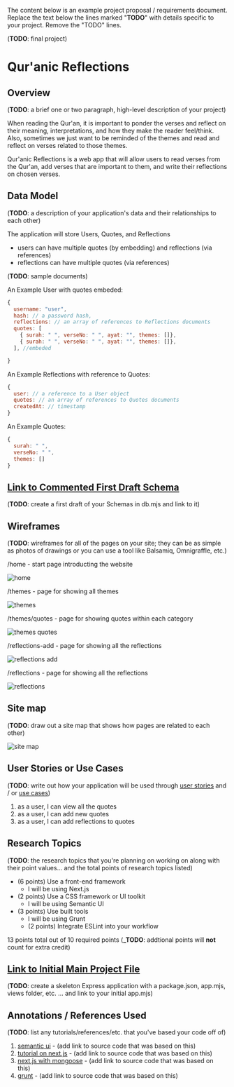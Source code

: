 The content below is an example project proposal / requirements document. Replace the text below the lines marked "**TODO**" with details specific to your project. Remove the "TODO" lines.

(**TODO**: final project)

# Qur'anic Reflections

## Overview

(**TODO**: a brief one or two paragraph, high-level description of your project)

When reading the Qur'an, it is important to ponder the verses and reflect on their meaning, interpretations, and how they make the reader feel/think. Also, sometimes we just want to be reminded of the themes and read and reflect on verses related to those themes.

Qur'anic Reflections is a web app that will allow users to read verses from the Qur'an, add verses that are important to them, and write their reflections on chosen verses.

## Data Model

(**TODO**: a description of your application's data and their relationships to each other)

The application will store Users, Quotes, and Reflections

- users can have multiple quotes (by embedding) and reflections (via references)
- reflections can have multiple quotes (via references)

(**TODO**: sample documents)

An Example User with quotes embeded:

```javascript
{
  username: "user",
  hash: // a password hash,
  reflections: // an array of references to Reflections documents
  quotes: [
    { surah: " ", verseNo: " ", ayat: "", themes: []},
    { surah: " ", verseNo: " ", ayat: "", themes: []},
  ], //embeded

}
```

An Example Reflections with reference to Quotes:

```javascript
{
  user: // a reference to a User object
  quotes: // an array of references to Quotes documents
  createdAt: // timestamp
}
```

An Example Quotes:

```javascript
{
  surah: " ",
  verseNo: " ",
  themes: []
}
```

## [Link to Commented First Draft Schema](db.mjs)

(**TODO**: create a first draft of your Schemas in db.mjs and link to it)

## Wireframes

(**TODO**: wireframes for all of the pages on your site; they can be as simple as photos of drawings or you can use a tool like Balsamiq, Omnigraffle, etc.)

/home - start page introducting the website

![home](documentation/home.png)

/themes - page for showing all themes

![themes](documentation/themes.png)

/themes/quotes - page for showing quotes within each category

![themes quotes](documentation/quotes.png)

/reflections-add - page for showing all the reflections

![reflections add](documentation/reflections-add.png)

/reflections - page for showing all the reflections

![reflections](documentation/reflections.png)

## Site map

(**TODO**: draw out a site map that shows how pages are related to each other)

![site map](documentation/siteflow.png)

## User Stories or Use Cases

(**TODO**: write out how your application will be used through [user stories](http://en.wikipedia.org/wiki/User_story#Format) and / or [use cases](https://en.wikipedia.org/wiki/Use_case))

1. as a user, I can view all the quotes
2. as a user, I can add new quotes
3. as a user, I can add reflections to quotes

## Research Topics

(**TODO**: the research topics that you're planning on working on along with their point values... and the total points of research topics listed)

- (6 points) Use a front-end framework
  - I will be using Next.js
- (2 points) Use a CSS framework or UI toolkit
  - I will be using Semantic UI
- (3 points) Use built tools
  - I will be using Grunt
  - (2 points) Integrate ESLint into your workflow

13 points total out of 10 required points (**\_TODO**: addtional points will **not** count for extra credit)

## [Link to Initial Main Project File](app.mjs)

(**TODO**: create a skeleton Express application with a package.json, app.mjs, views folder, etc. ... and link to your initial app.mjs)

## Annotations / References Used

(**TODO**: list any tutorials/references/etc. that you've based your code off of)

1. [semantic ui](https://semantic-ui.com/introduction/getting-started.html) - (add link to source code that was based on this)
2. [tutorial on next.js](https://nextjs.org/docs/pages/api-reference/create-next-app) - (add link to source code that was based on this)
3. [next.js with mongoose](https://github.com/vercel/next.js/tree/canary/examples/with-mongodb-mongoose) - (add link to source code that was based on this)
4. [grunt](https://gruntjs.com/getting-started) - (add link to source code that was based on this)
